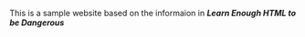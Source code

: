 This is a sample website based on the informaion in <strong><em>Learn Enough HTML to be Dangerous</em></strong>
